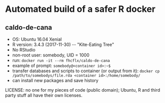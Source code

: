 # Automated build of a safer R docker

## caldo-de-cana

- OS: Ubuntu 16.04 Xenial
- R version: 3.4.3 (2017-11-30) -- "Kite-Eating Tree"
- No RStudio
- non-root user: somebody, UID = 1000
- run:  ```docker run -it --rm fhcflx/caldo-de-cana```
- example of prompt: ```somebody@<container id>:~$```
- transfer databases and scripts to container (or output from it):
   ```docker cp /path/to/somebodys/file.rda <container id>:/home/somebody/```
- can install new packages and save history

LICENSE: no one for my pieces of code (public domain); Ubuntu, R and third party stuff all have their own licenses.

